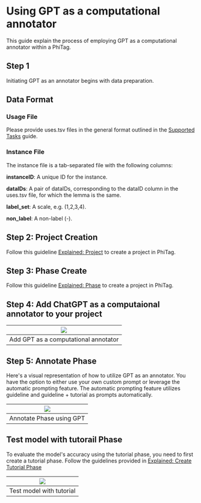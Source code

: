 
# Using GPT as a computational annotator

This guide explain the process of employing GPT as a computational annotator within a PhiTag.


## Step 1
Initiating GPT as an annotator begins with data preparation.

## Data Format

### Usage File

Please provide uses.tsv files in the general format outlined in the [Supported Tasks](/guides/supported-tasks) guide.

### Instance File
The instance file is a tab-separated file with the following columns:

**instanceID**: A unique ID for the instance.

**dataIDs**: A pair of dataIDs, corresponding to the dataID column in the uses.tsv file, for which the lemma is the same.

**label_set**: A scale, e.g. (1,2,3,4).

**non_label**: A non-label (-).

## Step 2: Project Creation
Follow this guideline [Explained: Project](/guide/explained-project) to create a project in PhiTag.


## Step 3: Phase Create
Follow this guideline [Explained: Phase](/guide/explained-phase) to create a project in PhiTag.

## Step 4: Add ChatGPT as a computaional annotator to your project

| ![](/gif/guide/add-comp-annotator.gif) |
| :---------------------------------: |
|           Add GPT as a computational annotator          |


## Step 5: Annotate Phase
Here's a visual representation of how to utilize GPT as an annotator. You have the option to either use your own custom prompt or leverage the automatic prompting feature. The automatic prompting feature utilizes guideline and guideline + tutorial as prompts automatically.

| ![](/gif/guide/annotate-phase-using-gpt.gif) |
| :---------------------------------:    |
|    Annotate Phase using GPT      |


## Test model with tutorail Phase
To evaluate the model's accuracy using the tutorial phase, you need to first create a tutorial phase. Follow the guidelines provided in
    [Explained: Create Tutorial Phase](/guide/explained-how-to-create-tutorial)


| ![](/gif/guide/test-with-tutorial.gif)  |
| :-------------------------------------------: |
|    Test model with tutorial               |







